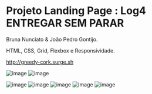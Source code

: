 # Projeto Landing Page : Log4 ENTREGAR SEM PARAR


Bruna Nunciato & João Pedro Gontijo.

 HTML, CSS, Grid, Flexbox e Responsividade.

http://greedy-cork.surge.sh

![image](https://user-images.githubusercontent.com/79425709/115156953-4b42be00-a05d-11eb-9c54-bdf5abdcb9f5.png)
![image](https://user-images.githubusercontent.com/79425709/115156984-64e40580-a05d-11eb-9d9b-a1da5978c344.png)


![image](https://user-images.githubusercontent.com/79425709/115157193-3fa3c700-a05e-11eb-91a2-3dca6655ec11.png)
![image](https://user-images.githubusercontent.com/79425709/115157172-1f740800-a05e-11eb-90a5-082257e15e8c.png)
![image](https://user-images.githubusercontent.com/79425709/115157149-08cdb100-a05e-11eb-8305-234095e71cb3.png)
![image](https://user-images.githubusercontent.com/79425709/115157126-e8055b80-a05d-11eb-97f3-7fe1df9e1ce9.png)
![image](https://user-images.githubusercontent.com/79425709/115157101-c6a46f80-a05d-11eb-8dc5-b2e50abfb5ec.png)


